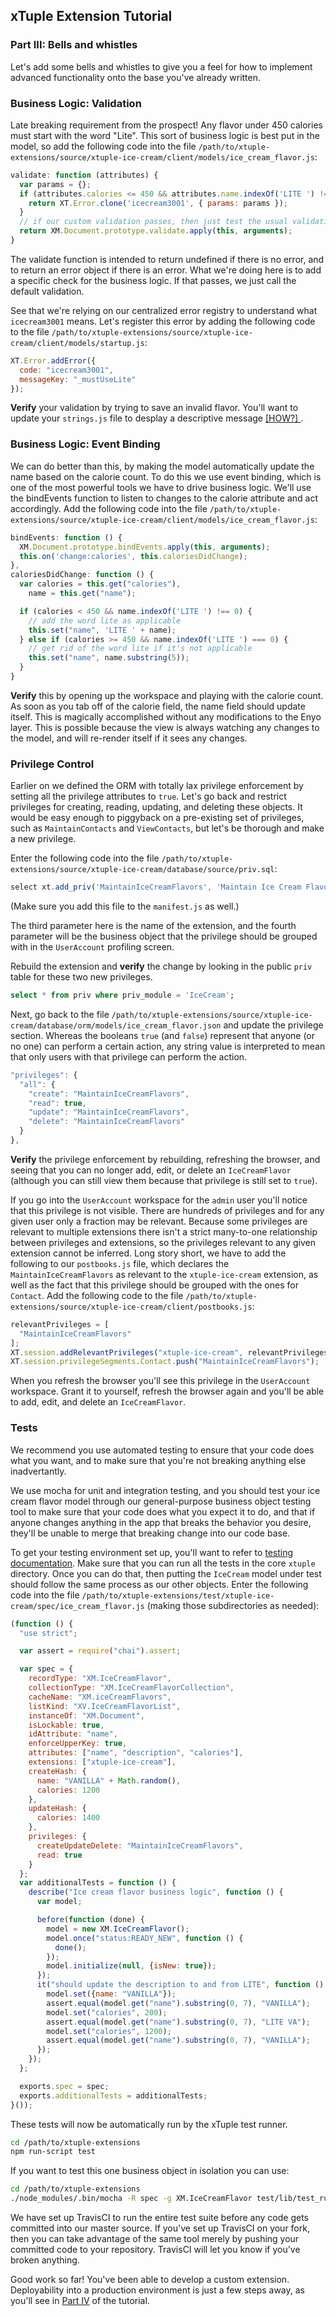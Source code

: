 ## xTuple Extension Tutorial
### Part III: Bells and whistles

Let's add some bells and whistles to give you a feel for how to implement advanced functionality onto the base you've already written.

### Business Logic: Validation

Late breaking requirement from the prospect! Any flavor under 450 calories must start with the word "Lite". This sort of business logic is best put in the model, so add the following code into the file `/path/to/xtuple-extensions/source/xtuple-ice-cream/client/models/ice_cream_flavor.js`:

```javascript
validate: function (attributes) {
  var params = {};
  if (attributes.calories <= 450 && attributes.name.indexOf('LITE ') !== 0) {
    return XT.Error.clone('icecream3001', { params: params });
  }
  // if our custom validation passes, then just test the usual validation
  return XM.Document.prototype.validate.apply(this, arguments);
}
```

The validate function is intended to return undefined if there is no error, and to return an error object if there is an error. What we're doing here is to add a specific check for the business logic. If that passes, we just call the default validation.

See that we're relying on our centralized error registry to understand what `icecream3001` means. Let's register this error by adding the following code to the file `/path/to/xtuple-extensions/source/xtuple-ice-cream/client/models/startup.js`:

```javascript
XT.Error.addError({
  code: "icecream3001",
  messageKey: "_mustUseLite"
});
```

**Verify** your validation by trying to save an invalid flavor. You'll want to update your `strings.js` file to desplay a descriptive message [ [HOW?] ](TUTORIAL-FAQ.md#how-do-i-update-the-strings-file).

### Business Logic: Event Binding

We can do better than this, by making the model automatically update the name based on the calorie count. To do this we use event binding, which is one of the most powerful tools we have to drive business logic. We'll use the bindEvents function to listen to changes to the calorie attribute and act accordingly. Add the following code into the file `/path/to/xtuple-extensions/source/xtuple-ice-cream/client/models/ice_cream_flavor.js`:

```javascript
bindEvents: function () {
  XM.Document.prototype.bindEvents.apply(this, arguments);
  this.on('change:calories', this.caloriesDidChange);
},
caloriesDidChange: function () {
  var calories = this.get("calories"),
    name = this.get("name");

  if (calories < 450 && name.indexOf('LITE ') !== 0) {
    // add the word lite as applicable
    this.set("name", 'LITE ' + name);
  } else if (calories >= 450 && name.indexOf('LITE ') === 0) {
    // get rid of the word lite if it's not applicable
    this.set("name", name.substring(5));
  }
}
```

**Verify** this by opening up the workspace and playing with the calorie count. As soon as you tab off of the calorie field, the name field should update itself. This is magically accomplished without any modifications to the Enyo layer. This is possible because the view is always watching any changes to the model, and will re-render itself if it sees any changes. 


### Privilege Control

Earlier on we defined the ORM with totally lax privilege enforcement by setting all the privilege attributes to `true`. Let's go back and restrict privileges for creating, reading, updating, and deleting these objects. It would be easy enough to piggyback on a pre-existing set of privileges, such as `MaintainContacts` and `ViewContacts`, but let's be thorough and make a new privilege.

Enter the following code into the file `/path/to/xtuple-extensions/source/xtuple-ice-cream/database/source/priv.sql`:

```javascript
select xt.add_priv('MaintainIceCreamFlavors', 'Maintain Ice Cream Flavors', 'IceCream', 'Contact');
```

(Make sure you add this file to the `manifest.js` as well.)

The third parameter here is the name of the extension, and the fourth parameter will be the business object that the privilege should be grouped with in the `UserAccount` profiling screen.

Rebuild the extension and **verify** the change by looking in the public `priv` table for these two new privileges.

```sql
select * from priv where priv_module = 'IceCream';
```

Next, go back to the file `/path/to/xtuple-extensions/source/xtuple-ice-cream/database/orm/models/ice_cream_flavor.json` and update the privilege section. Whereas the booleans `true` (and `false`) represent that anyone (or no one) can perform a certain action, any string value is interpreted to mean that only users with that privilege can perform the action.

```javascript
"privileges": {
  "all": {
    "create": "MaintainIceCreamFlavors",
    "read": true,
    "update": "MaintainIceCreamFlavors",
    "delete": "MaintainIceCreamFlavors"
  }
},
```

**Verify** the privilege enforcement by rebuilding, refreshing the browser, and seeing that you can no longer add, edit, or delete an `IceCreamFlavor` (although you can still view them because that privilege is still set to `true`). 

If you go into the `UserAccount` workspace for the `admin` user you'll notice that this privilege is not visible. There are hundreds of privileges and for any given user only a fraction may be relevant. Because some privileges are relevant to multiple extensions there isn't a strict many-to-one relationship between privileges and extensions, so the privileges relevant to any given extension cannot be inferred. Long story short, we have to add the following to our `postbooks.js` file, which declares the `MaintainIceCreamFlavors` as relevant to the `xtuple-ice-cream` extension, as well as the fact that this privilege should be grouped with the ones for `Contact`. Add the following code to the file `/path/to/xtuple-extensions/source/xtuple-ice-cream/client/postbooks.js`:

```javascript
relevantPrivileges = [
  "MaintainIceCreamFlavors"
];
XT.session.addRelevantPrivileges("xtuple-ice-cream", relevantPrivileges);
XT.session.privilegeSegments.Contact.push("MaintainIceCreamFlavors");
```

When you refresh the browser you'll see this privilege in the `UserAccount` workspace. Grant it to yourself, refresh the browser again and you'll be able to add, edit, and delete an `IceCreamFlavor`.

### Tests

We recommend you use automated testing to ensure that your code does what you want, and to make sure that you're not
breaking anything else inadvertantly.

We use mocha for unit and integration testing, and you should test your ice cream flavor model through our general-purpose business object testing tool to make sure that your code does what you expect it to do, and that if anyone changes anything in the app that breaks the behavior you desire, they'll be unable to merge that breaking change into our code base.

To get your testing environment set up, you'll want to refer to [testing documentation](https://github.com/xtuple/xtuple/wiki/Testing-Setup). Make sure that you can run all the tests in the core `xtuple` directory. Once you can do that, then putting the `IceCream` model under test should follow the same process as our other objects. Enter the following code into the file `/path/to/xtuple-extensions/test/xtuple-ice-cream/spec/ice_cream_flavor.js` (making those subdirectories as needed):

```javascript
(function () {
  "use strict";

  var assert = require("chai").assert;

  var spec = {
    recordType: "XM.IceCreamFlavor",
    collectionType: "XM.IceCreamFlavorCollection",
    cacheName: "XM.iceCreamFlavors",
    listKind: "XV.IceCreamFlavorList",
    instanceOf: "XM.Document",
    isLockable: true,
    idAttribute: "name",
    enforceUpperKey: true,
    attributes: ["name", "description", "calories"],
    extensions: ["xtuple-ice-cream"],
    createHash: {
      name: "VANILLA" + Math.random(),
      calories: 1200
    },
    updateHash: {
      calories: 1400
    },
    privileges: {
      createUpdateDelete: "MaintainIceCreamFlavors",
      read: true
    }
  };
  var additionalTests = function () {
    describe("Ice cream flavor business logic", function () {
      var model;

      before(function (done) {
        model = new XM.IceCreamFlavor();
        model.once("status:READY_NEW", function () {
          done();
        });
        model.initialize(null, {isNew: true});
      });
      it("should update the description to and from LITE", function () {
        model.set({name: "VANILLA"});
        assert.equal(model.get("name").substring(0, 7), "VANILLA");
        model.set("calories", 200);
        assert.equal(model.get("name").substring(0, 7), "LITE VA");
        model.set("calories", 1200);
        assert.equal(model.get("name").substring(0, 7), "VANILLA");
      });
    });
  };

  exports.spec = spec;
  exports.additionalTests = additionalTests;
}());
```

These tests will now be automatically run by the xTuple test runner.

```bash
cd /path/to/xtuple-extensions
npm run-script test
```

If you want to test this one business object in isolation you can use:

```bash
cd /path/to/xtuple-extensions
./node_modules/.bin/mocha -R spec -g XM.IceCreamFlavor test/lib/test_runner.js
```

We have set up TravisCI to run the entire test suite before any code gets committed into our master source. If you've set up TravisCI on your fork, then you can take advantage of the same tool merely by pushing your committed code to your repository. TravisCI will let you know if you've broken anything.

Good work so far! You've been able to develop a custom extension. Deployability into a production environment is just a few steps away, as you'll see in [Part IV](TUTORIAL4.md) of the tutorial.
